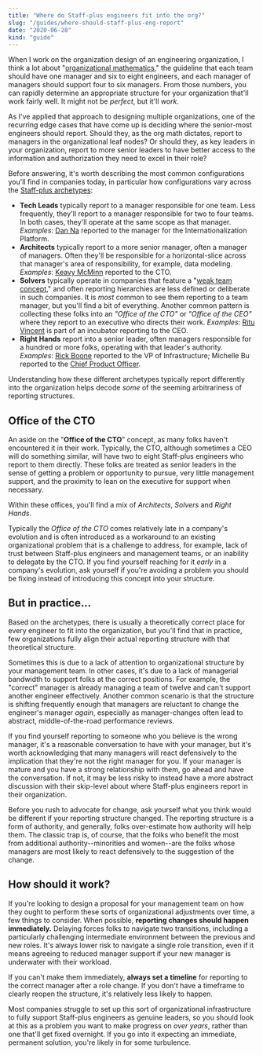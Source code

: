 ```yaml
---
title: "Where do Staff-plus engineers fit into the org?"
slug: "/guides/where-should-staff-plus-eng-report"
date: "2020-06-28"
kind: "guide"
---
```


When I work on the organization design of an engineering organization, I think a lot about "[organizational mathematics](https://lethain.com/sizing-engineering-teams/)," the guideline that each team should have one manager and six to eight engineers, and each manager of managers should support four to six managers. From those numbers, you can rapidly determine an appropriate structure for your organization that'll work fairly well. It might not be _perfect_, but it'll _work_.

As I've applied that approach to designing multiple organizations, one of the recurring edge cases that have come up is deciding where the senior-most engineers should report. Should they, as the org math dictates, report to managers in the organizational leaf nodes? Or should they, as key leaders in your organization, report to more senior leaders to have better access to the information and authorization they need to excel in their role?

Before answering, it's worth describing the most common configurations you'll find in companies today, in particular how configurations vary across the [Staff-plus archetypes](https://lethain.com/staff-engineer-archetypes/):



* **Tech Leads** typically report to a manager responsible for one team. Less frequently, they'll report to a manager responsible for two to four teams. In both cases, they'll operate at the same scope as that manager. _Examples_: [Dan Na](https://staffeng.com/stories/dan-na) reported to the manager for the Internationalization Platform.
* **Architects** typically report to a more senior manager, often a manager of managers. Often they'll be responsible for a horizontal-slice across that manager's area of responsibility, for example, data modeling. _Examples_: [Keavy McMinn](https://staffeng.com/stories/keavy-mcminn) reported to the CTO.
* **Solvers** typically operate in companies that feature a "[weak team concept](https://lethain.com/staff-engineer-archetypes/)," and often reporting hierarchies are less defined or deliberate in such companies. It is _most_ common to see them reporting to a team manager, but you'll find a bit of everything. Another common pattern is collecting these folks into an _"Office of the CTO"_ or _"Office of the CEO"_ where they report to an executive who directs their work. _Examples_: [Ritu Vincent](https://staffeng.com/stories/ritu-vincent) is part of an incubator reporting to the CEO.
* **Right Hands** report into a senior leader, often managers responsible for a hundred or more folks, operating with that leader's authority. _Examples_: [Rick Boone](https://staffeng.com/stories/rick-boone) reported to the VP of Infrastructure; Michelle Bu reported to the [Chief Product Officer](https://staffeng.com/stories/michelle-bu).

Understanding how these different archetypes typically report differently into the organization helps decode _some_ of the seeming arbitrariness of reporting structures.

## Office of the CTO

An aside on the "**Office of the CTO**" concept, as many folks haven't encountered it in their work. Typically, the CTO, although sometimes a CEO will do something similar, will have two to eight Staff-plus engineers who report to them directly. These folks are treated as senior leaders in the sense of getting a problem or opportunity to pursue, very little management support, and the proximity to lean on the executive for support when necessary.

Within these offices, you'll find a mix of _Architects_, _Solvers_ and _Right Hands_.

Typically the _Office of the CTO_ comes relatively late in a company's evolution and is often introduced as a workaround to an existing organizational problem that is a challenge to address, for example, lack of trust between Staff-plus engineers and management teams, or an inability to delegate by the CTO. If you find yourself reaching for it _early_ in a company's evolution, ask yourself if you're avoiding a problem you should be fixing instead of introducing this concept into your structure.

## But in practice…

Based on the archetypes, there is usually a theoretically correct place for every engineer to fit into the organization, but you'll find that in practice, few organizations fully align their actual reporting structure with that theoretical structure.

Sometimes this is due to a lack of attention to organizational structure by your management team. In other cases, it's due to a lack of managerial bandwidth to support folks at the correct positions. For example, the "correct" manager is already managing a team of twelve and can't support another engineer effectively. Another common scenario is that the structure is shifting frequently enough that managers are reluctant to change the engineer's manager _again_, especially as manager-changes often lead to abstract, middle-of-the-road performance reviews.

If you find yourself reporting to someone who you believe is the wrong manager, it's a reasonable conversation to have with your manager, but it's worth acknowledging that many managers will react defensively to the implication that they're not the right manager for you. If your manager is mature and you have a strong relationship with them, go ahead and have the conversation. If not, it may be less risky to instead have a more abstract discussion with their skip-level about where Staff-plus engineers report in their organization.

Before you rush to advocate for change, ask yourself what you think would be different if your reporting structure changed. The reporting structure is a form of authority, and generally, folks over-estimate how authority will help them. The classic trap is, of course, that the folks who benefit the most from additional authority--minorities and women--are the folks whose managers are most likely to react defensively to the suggestion of the change.

## How should it work?

If you're looking to design a proposal for your management team on how they ought to perform these sorts of organizational adjustments over time, a few things to consider. When possible, **reporting changes should happen immediately.** Delaying forces folks to navigate two transitions, including a particularly
challenging intermediate environment between the previous and new roles. It's always lower risk to navigate a single role
transition, even if it means agreeing to reduced manager support if your new manager is underwater with their workload.

If you can't make them immediately, **always set a timeline** for reporting to the correct manager after a role change. If you don't have a timeframe to clearly reopen the structure, it's relatively less likely to happen.

Most companies struggle to set up this sort of organizational infrastructure to fully support Staff-plus engineers as genuine leaders, so you should look at this as a problem you want to make progress on _over years_, rather than one that'll get fixed overnight. If you go into it expecting an immediate, permanent solution, you're likely in for some turbulence.
